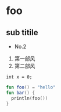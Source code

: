# foo

## sub titile

* No.2

1. 第一部风
2. 第二部风

`int x = 0;`

```kotlin
fun foo() = "hello"
fun bar() {
  println(foo())
}
